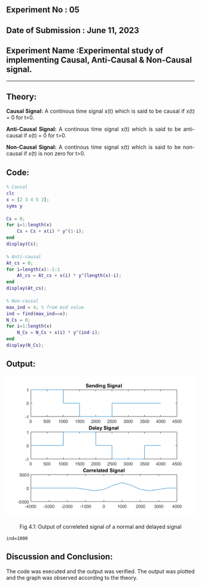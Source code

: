 ## Experiment No : 05

## Date of Submission : June 11, 2023

## Experiment Name :Experimental study of implementing Causal, Anti-Causal & Non-Causal signal.

---

## Theory:
<p style="text-align: justify">
  <strong>Causal Signal:</strong> A continous time signal x(t) which is said to be causal if x(t) = 0 for t<0.
                                                                                                               </p>
  <p style="text-align: justify">
  <strong>Anti-Causal Signal:</strong> A continous time signal x(t) which is said to be anti-causal if x(t) = 0 for t>0.
    </p>
  <p style="text-align: justify">
    <strong>Non-Causal Signal:</strong> A continous time signal x(t) which is said to be non-causal if x(t) is non zero for t>0.
</p>


## Code:

```matlab
% Causal 
clc
x = [2 3 4 5 3];
syms y

Cs = 0;
for i=1:length(x)
    Cs = Cs + x(i) * y^(1-i);
end
display(Cs);

% Anti-causal
At_cs = 0;
for i=length(x):-1:1
    At_cs = At_cs + x(i) * y^(length(x)-i);
end
display(At_cs);

% Non-causal
max_ind = 4; % from mid value
ind = find(max_ind==x);
N_Cs = 0;
for i=1:length(x)
    N_Cs = N_Cs + x(i) * y^(ind-i);
end
display(N_Cs);
```

## Output:

![Output](Picture1.png)
<p style = "text-align: center">
  Fig 4.1: Output of correleted signal of a normal and delayed signal
</p>

```
ind=1000
```

## Discussion and Conclusion:

<p style="text-align: justify">

The code was executed and the output was verified. The output was plotted and the graph was observed according to the theory.

</p>

